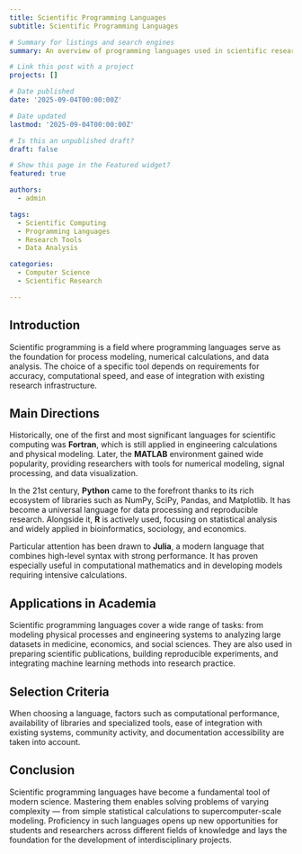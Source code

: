 ```yaml
---
title: Scientific Programming Languages
subtitle: Scientific Programming Languages

# Summary for listings and search engines
summary: An overview of programming languages used in scientific research and computational tasks.

# Link this post with a project
projects: []

# Date published
date: '2025-09-04T00:00:00Z'

# Date updated
lastmod: '2025-09-04T00:00:00Z'

# Is this an unpublished draft?
draft: false

# Show this page in the Featured widget?
featured: true

authors:
  - admin

tags:
  - Scientific Computing
  - Programming Languages
  - Research Tools
  - Data Analysis

categories:
  - Computer Science
  - Scientific Research

---
```


## Introduction  

Scientific programming is a field where programming languages serve as the foundation for process modeling, numerical calculations, and data analysis. The choice of a specific tool depends on requirements for accuracy, computational speed, and ease of integration with existing research infrastructure.  

## Main Directions  

Historically, one of the first and most significant languages for scientific computing was **Fortran**, which is still applied in engineering calculations and physical modeling. Later, the **MATLAB** environment gained wide popularity, providing researchers with tools for numerical modeling, signal processing, and data visualization.  

In the 21st century, **Python** came to the forefront thanks to its rich ecosystem of libraries such as NumPy, SciPy, Pandas, and Matplotlib. It has become a universal language for data processing and reproducible research. Alongside it, **R** is actively used, focusing on statistical analysis and widely applied in bioinformatics, sociology, and economics.  

Particular attention has been drawn to **Julia**, a modern language that combines high-level syntax with strong performance. It has proven especially useful in computational mathematics and in developing models requiring intensive calculations.  

## Applications in Academia  

Scientific programming languages cover a wide range of tasks: from modeling physical processes and engineering systems to analyzing large datasets in medicine, economics, and social sciences. They are also used in preparing scientific publications, building reproducible experiments, and integrating machine learning methods into research practice.  

## Selection Criteria  

When choosing a language, factors such as computational performance, availability of libraries and specialized tools, ease of integration with existing systems, community activity, and documentation accessibility are taken into account.  

## Conclusion  

Scientific programming languages have become a fundamental tool of modern science. Mastering them enables solving problems of varying complexity — from simple statistical calculations to supercomputer-scale modeling. Proficiency in such languages opens up new opportunities for students and researchers across different fields of knowledge and lays the foundation for the development of interdisciplinary projects.  

